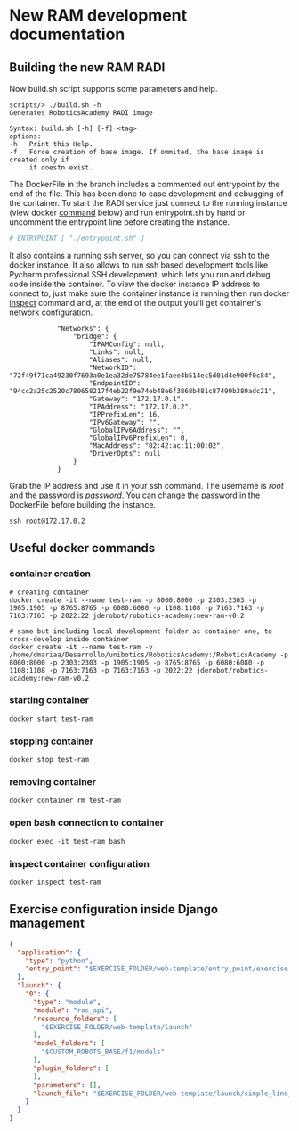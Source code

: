 # New RAM development documentation

## Building the new RAM RADI

Now build.sh script supports some parameters and help.

```commandline
scripts/> ./build.sh -h
Generates RoboticsAcademy RADI image

Syntax: build.sh [-h] [-f] <tag>
options:
-h   Print this Help.
-f   Force creation of base image. If ommited, the base image is created only if 
     it doestn exist.
```           

The DockerFile in the branch includes a commented out entrypoint by the end of the file. This has been done to
ease development and debugging of the container. To start the RADI service just connect to
the running instance (view docker [command](#open-bash-connection-to-container) below) and run entrypoint.sh by hand or uncomment 
the entrypoint line before creating the instance.

```yaml
# ENTRYPOINT [ "./entrypoint.sh" ]
```
It also contains a running ssh server, so you can connect via ssh to the docker instance. It also allows to 
run ssh based development tools like Pycharm professional SSH development, which lets you run and debug code inside the
container. To view the docker instance IP address to connect to, just make sure the container instance is running
then run docker [inspect](#inspect-container-configuration) command and, at the end of the output you'll get container's
network configuration.

```commandline
            "Networks": {
                "bridge": {
                    "IPAMConfig": null,
                    "Links": null,
                    "Aliases": null,
                    "NetworkID": "72f49f71ca49230f7693a0e1ea32de75784ee1faee4b514ec5d01d4e900f0c84",
                    "EndpointID": "94cc2a25c2520c780658217f4eb22f9e74eb48e6f3868b481c87499b380adc21",
                    "Gateway": "172.17.0.1",
                    "IPAddress": "172.17.0.2",
                    "IPPrefixLen": 16,
                    "IPv6Gateway": "",
                    "GlobalIPv6Address": "",
                    "GlobalIPv6PrefixLen": 0,
                    "MacAddress": "02:42:ac:11:00:02",
                    "DriverOpts": null
                }
            }
```

Grab the IP address and use it in your ssh command. The username is *root* and the password is *password*. 
You can change the password in the DockerFile before building the instance.

```commandline
ssh root@172.17.0.2
```

## Useful docker commands

### container creation
```commandline
# creating container 
docker create -it --name test-ram -p 8000:8000 -p 2303:2303 -p 1905:1905 -p 8765:8765 -p 6080:6080 -p 1108:1108 -p 7163:7163 -p 7163:7163 -p 2022:22 jderobot/robotics-academy:new-ram-v0.2

# same but including local development folder as container one, to cross-develop inside container 
docker create -it --name test-ram -v /home/dmariaa/Desarrollo/unibotics/RoboticsAcademy:/RoboticsAcademy -p 8000:8000 -p 2303:2303 -p 1905:1905 -p 8765:8765 -p 6080:6080 -p 1108:1108 -p 7163:7163 -p 7163:7163 -p 2022:22 jderobot/robotics-academy:new-ram-v0.2
```

### starting container
```commandline
docker start test-ram
```

### stopping container
```commandline
docker stop test-ram
```

### removing container
```commandline
docker container rm test-ram
```

### open bash connection to container
```commandline
docker exec -it test-ram bash
```

### inspect container configuration
```commandline
docker inspect test-ram
```

## Exercise configuration inside Django management

```json
{
  "application": {
    "type": "python",
    "entry_point": "$EXERCISE_FOLDER/web-template/entry_point/exercise.py"
  },
  "launch": {
    "0": {
      "type": "module",
      "module": "ros_api",
      "resource_folders": [
        "$EXERCISE_FOLDER/web-template/launch"
      ],
      "model_folders": [
        "$CUSTOM_ROBOTS_BASE/f1/models"
      ],
      "plugin_folders": [
      ],
      "parameters": [],
      "launch_file": "$EXERCISE_FOLDER/web-template/launch/simple_line_follower_ros_headless_${circuit}.launch"
    }
  }
}
```